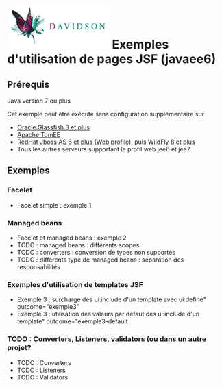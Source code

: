 [![alt text](/dav_logo_small.png "Davidson Consulting")](http://www.davidson.fr/)
Exemples d'utilisation de pages JSF (javaee6)
===================================

Prérequis
---------
Java version 7 ou plus

Cet exemple peut être exécuté sans configuration supplémentaire sur 
 - [Oracle Glassfish 3 et plus](https://glassfish.java.net/)
 - [Apache TomEE](http://tomee.apache.org/)
 - [RedHat Jboss AS 6 et plus (Web profile)](http://jbossas.jboss.org/downloads), puis [WildFly 8 et plus](http://wildfly.org/)
 - Tous les autres serveurs supportant le profil web jee6 et jee7

Exemples
--------

### Facelet

- Facelet simple : exemple 1

### Managed beans

- Facelet et managed beans : exemple 2
- TODO : managed beans : différents scopes
- TODO : converters : conversion de types non supportés
- TODO : différents type de managed beans : séparation des responsabilités

### Exemples d'utilisation de templates JSF

- Exemple 3 : surcharge des ui:include d'un template avec ui:define" outcome="exemple3"
- Exemple 3 : utilisation des valeurs par défaut des ui:include d'un template" outcome="exemple3-default

### TODO : Converters, Listeners, validators (ou dans un autre projet?

- TODO : Converters
- TODO : Listeners
- TODO : Validators
